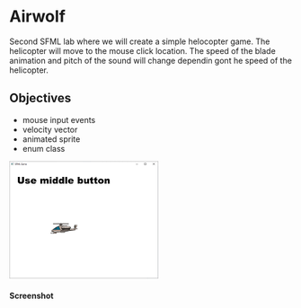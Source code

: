 # Airwolf
Second SFML lab where we will create a simple helocopter game. The helicopter will move to the mouse click location.
The speed of the blade animation and pitch of the sound will change dependin gont he speed of the helicopter.
## Objectives
+ mouse input events
+ velocity vector
+ animated sprite
+ enum class
 
![screen](screen.png) 
#### Screenshot



